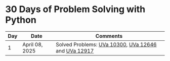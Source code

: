 # 30 Days of Problem Solving with Python

| Day | Date | Comments |
| --- | ---- | -------- |
| 1 | April 08, 2025 | Solved Problems: [UVa 10300](https://onlinejudge.org/index.php?option=com_onlinejudge&Itemid=8&page=show_problem&problem=1241), [UVa 12646](https://onlinejudge.org/index.phpoption=com_onlinejudge&Itemid=8&page=show_problem&problem=4375) and [UVa 12917](https://onlinejudge.org/index.php?option=com_onlinejudge&Itemid=8&page=show_problem&problem=4796) |
